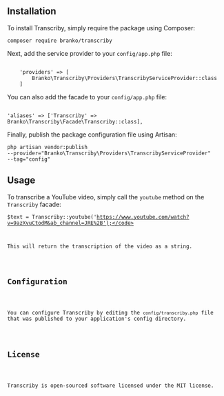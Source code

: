 <h2>Installation</h2>
<p>To install Transcriby, simply require the package using Composer:</p>
<code>composer require branko/transcriby</code>

<p>Next, add the service provider to your <code>config/app.php</code> file:</p>

<code>
    'providers' => [
        Branko\Transcriby\Providers\TranscribyServiceProvider::class
    ]
</code>

<p>You can also add the facade to your <code>config/app.php</code> file:</p>

<code>
'aliases' => ['Transcriby' => Branko\Transcriby\Facade\Transcriby::class],
</code>

<p>Finally, publish the package configuration file using Artisan:</p>

<code>php artisan vendor:publish --provider="Branko\Transcriby\Providers\TranscribyServiceProvider" --tag="config"</code>

<h2>Usage</h2>

<p>To transcribe a YouTube video, simply call the <code>youtube</code> method on the <code>Transcriby</code> facade:</p>

<code>$text = Transcriby::youtube('https://www.youtube.com/watch?v=9azXvuCtodM&ab_channel=JRE%2B');</code>

<p>This will return the transcription of the video as a string.</p>

<h2>Configuration</h2>

<p>You can configure Transcriby by editing the <code>config/transcriby.php</code> file that was published to your application's config directory.</p>

<h2>License</h2>

<p>Transcriby is open-sourced software licensed under the MIT license.</p>
